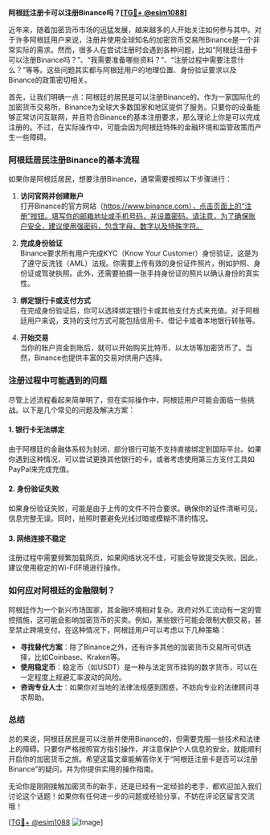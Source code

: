 **阿根廷注册卡可以注册Binance吗？[[TG💪+ @esim1088](https://t.me/s/esim1088)]**

近年来，随着加密货币市场的迅猛发展，越来越多的人开始关注如何参与其中。对于许多阿根廷用户来说，注册并使用全球知名的加密货币交易所Binance是一个非常实际的需求。然而，很多人在尝试注册时会遇到各种问题，比如“阿根廷注册卡可以注册Binance吗？”、“我需要准备哪些资料？”、“注册过程中需要注意什么？”等等。这些问题其实都与阿根廷用户的地理位置、身份验证要求以及Binance的政策密切相关。

首先，让我们明确一点：阿根廷的居民是可以注册Binance的。作为一家国际化的加密货币交易所，Binance为全球大多数国家和地区提供了服务。只要你的设备能够正常访问互联网，并且符合Binance的基本注册要求，那么理论上你是可以完成注册的。不过，在实际操作中，可能会因为阿根廷特殊的金融环境和监管政策而产生一些障碍。

### 阿根廷居民注册Binance的基本流程

如果你是阿根廷居民，想要注册Binance，通常需要按照以下步骤进行：

1. **访问官网并创建账户**  
   打开Binance的官方网站（https://www.binance.com），点击页面上的“注册”按钮。填写你的邮箱地址或手机号码，并设置密码。请注意，为了确保账户安全，建议使用强密码，包含字母、数字以及特殊字符。

2. **完成身份验证**  
   Binance要求所有用户完成KYC（Know Your Customer）身份验证，这是为了遵守反洗钱（AML）法规。你需要上传有效的身份证件照片，例如护照、身份证或驾驶执照。此外，还需要拍摄一张手持身份证的照片以确认身份的真实性。

3. **绑定银行卡或支付方式**  
   在完成身份验证后，你可以选择绑定银行卡或其他支付方式来充值。对于阿根廷用户来说，支持的支付方式可能包括信用卡、借记卡或者本地银行转账等。

4. **开始交易**  
   当你的账户资金到账后，就可以开始购买比特币、以太坊等加密货币了。当然，Binance也提供丰富的交易对供用户选择。

### 注册过程中可能遇到的问题

尽管上述流程看起来简单明了，但在实际操作中，阿根廷用户可能会面临一些挑战。以下是几个常见的问题及解决方案：

#### 1. **银行卡无法绑定**
   由于阿根廷的金融体系较为封闭，部分银行可能不支持直接绑定到国际平台。如果你遇到这种情况，可以尝试更换其他银行的卡，或者考虑使用第三方支付工具如PayPal来完成充值。

#### 2. **身份验证失败**
   如果身份验证失败，可能是由于上传的文件不符合要求。确保你的证件清晰可见，信息完整无误。同时，拍照时要避免光线过暗或模糊不清的情况。

#### 3. **网络连接不稳定**
   注册过程中需要频繁加载网页，如果网络状况不佳，可能会导致提交失败。因此，建议使用稳定的Wi-Fi环境进行操作。

### 如何应对阿根廷的金融限制？

阿根廷作为一个新兴市场国家，其金融环境相对复杂。政府对外汇流动有一定的管控措施，这可能会影响加密货币的买卖。例如，某些银行可能会限制大额交易，甚至禁止跨境支付。在这种情况下，阿根廷用户可以考虑以下几种策略：

- **寻找替代方案**：除了Binance之外，还有许多其他的加密货币交易所可供选择，比如Coinbase、Kraken等。
- **使用稳定币**：稳定币（如USDT）是一种与法定货币挂钩的数字货币，可以在一定程度上规避汇率波动的风险。
- **咨询专业人士**：如果你对当地的法律法规感到困惑，不妨向专业的法律顾问寻求帮助。

### 总结

总的来说，阿根廷居民是可以注册并使用Binance的，但需要克服一些技术和法律上的障碍。只要你严格按照官方指引操作，并注意保护个人信息的安全，就能顺利开启你的加密货币之旅。希望这篇文章能解答你关于“阿根廷注册卡是否可以注册Binance”的疑问，并为你提供实用的操作指南。

无论你是刚刚接触加密货币的新手，还是已经有一定经验的老手，都欢迎加入我们讨论这个话题！如果你有任何进一步的问题或经验分享，不妨在评论区留言交流哦！

[[TG💪+ @esim1088](https://t.me/s/esim1088) ![Image](https://i.postimg.cc/4NQfJmqS/Snipaste-2025-05-13-00-14-12.png)]